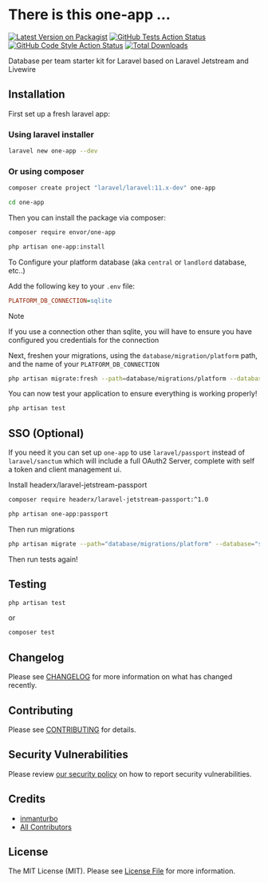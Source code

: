 # There is this one-app ... 

[![Latest Version on Packagist](https://img.shields.io/packagist/v/envor/one-app.svg?style=flat-square)](https://packagist.org/packages/envor/one-app)
[![GitHub Tests Action Status](https://img.shields.io/github/actions/workflow/status/envor/one-app/run-tests.yml?branch=main&label=tests&style=flat-square)](https://github.com/envor/one-app/actions?query=workflow%3Arun-tests+branch%3Amain)
[![GitHub Code Style Action Status](https://img.shields.io/github/actions/workflow/status/envor/one-app/fix-php-code-style-issues.yml?branch=main&label=code%20style&style=flat-square)](https://github.com/envor/one-app/actions?query=workflow%3A"Fix+PHP+code+style+issues"+branch%3Amain)
[![Total Downloads](https://img.shields.io/packagist/dt/envor/one-app.svg?style=flat-square)](https://packagist.org/packages/envor/one-app)

Database per team starter kit for Laravel based on Laravel Jetstream and Livewire

## Installation

First set up a fresh laravel app:

### Using laravel installer

```bash
laravel new one-app --dev
```

### Or using composer

```bash
composer create project "laravel/laravel:11.x-dev" one-app
```

```bash
cd one-app
```

Then you can install the package via composer:

```bash
composer require envor/one-app
```

```bash
php artisan one-app:install
```

To Configure your platform database (aka `central` or `landlord` database, etc..)

Add the following key to your `.env` file:

```ini
PLATFORM_DB_CONNECTION=sqlite
```

> [!NOTE]  
> If you use a connection other than sqlite, you will have to ensure you have configured you credentials for the connection
>

Next, freshen your migrations, using the `database/migration/platform` path, and the name of your `PLATFORM_DB_CONNECTION`

```bash
php artisan migrate:fresh --path=database/migrations/platform --database=sqlite
```

You can now test your application to ensure everything is working properly!

```bash
php artisan test
```

## SSO (Optional)

If you need it you can set up `one-app` to use `laravel/passport` instead of `laravel/sanctum` which will include a full OAuth2 Server, complete with self a token and client management ui.

Install headerx/laravel-jetstream-passport

```bash
composer require headerx/laravel-jetstream-passport:^1.0
```

```bash
php artisan one-app:passport
```

Then run migrations

```bash
php artisan migrate --path="database/migrations/platform" --database="sqlite"
```

Then run tests again!

## Testing

```bash
php artisan test
```

or

```bash
composer test
```

## Changelog

Please see [CHANGELOG](CHANGELOG.md) for more information on what has changed recently.

## Contributing

Please see [CONTRIBUTING](CONTRIBUTING.md) for details.

## Security Vulnerabilities

Please review [our security policy](../../security/policy) on how to report security vulnerabilities.

## Credits

- [inmanturbo](https://github.com/envor)
- [All Contributors](../../contributors)

## License

The MIT License (MIT). Please see [License File](LICENSE.md) for more information.
